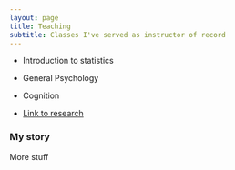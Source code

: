 ```yaml
---
layout: page
title: Teaching
subtitle: Classes I've served as instructor of record
---
```




- Introduction to statistics
- General Psychology
- Cognition

- [Link to research](https://leeloew.github.io/research/)

### My story

More stuff
